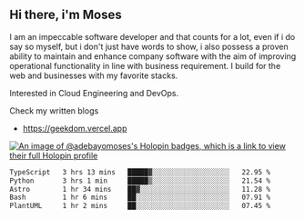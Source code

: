 ## Hi there, i'm Moses

I am an impeccable software developer and that counts for a lot, even if i do say so myself, but i don't just have words to show, i also possess a proven ability to maintain and enhance company software with the aim of improving operational functionality in line with business requirement. I build for the web and businesses with my favorite stacks.

Interested in Cloud Engineering and DevOps.

Check my written blogs
- https://geekdom.vercel.app

[![An image of @adebayomoses's Holopin badges, which is a link to view their full Holopin profile](https://holopin.me/adebayomoses)](https://holopin.io/@adebayomoses)

<!--START_SECTION:waka-->

```txt
TypeScript   3 hrs 13 mins   █████▓░░░░░░░░░░░░░░░░░░░   22.95 %
Python       3 hrs 1 min     █████▒░░░░░░░░░░░░░░░░░░░   21.54 %
Astro        1 hr 34 mins    ██▓░░░░░░░░░░░░░░░░░░░░░░   11.28 %
Bash         1 hr 6 mins     ██░░░░░░░░░░░░░░░░░░░░░░░   07.91 %
PlantUML     1 hr 2 mins     ██░░░░░░░░░░░░░░░░░░░░░░░   07.45 %
```

<!--END_SECTION:waka-->
